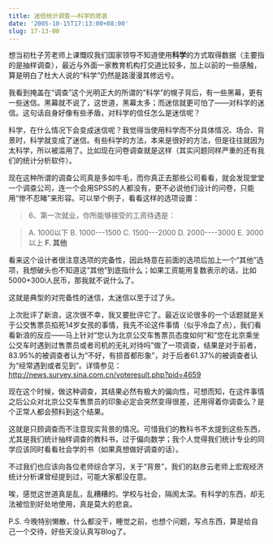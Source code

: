 ```yaml
---
title: 迷信统计调查——科学的悲哀
date: '2005-10-15T17:13:00+08:00'
slug: 17-13-00
---
```


想当初杜子芳老师上课慨叹我们国家领导不知道使用**科学**的方式取得数据（主要指的是抽样调查），最近与外面一家教育机构打交道比较多，加上以前的一些感触，算是明白了杜大人说的“科学”仍然是路漫漫其修远兮。


我看到掩盖在“调查”这个光明正大的所谓的“科学”的幌子背后，有一些黑幕，更有一些迷信。黑幕就不说了，这世道，黑幕太多；而迷信就更可怕了——对科学的迷信。这句话自身好像有些矛盾，对科学的信任怎么是迷信呢？


科学，在什么情况下会变成迷信呢？我觉得当使用科学而不分具体情况、场合、背景时，科学就变成了迷信。有些科学的方法，本来是很好的方法，但是往往就因为太科学，所以被滥用了。比如现在问卷调查就是这样（其实问题同样严重的还有我们的统计分析软件）。


现在这种所谓的调查公司真是多如牛毛，而你真正去那些公司看看，就会发现堂堂一个调查公司，连一个会用SPSS的人都没有，更不必说他们设计的问卷，只能用“惨不忍睹”来形容。可以举个例子，看看这样的选项设置：


> 6、第一次就业，你所能够接受的工资待遇是：

> A. 1000以下 B. 1000---1500 C. 1500---2000 D. 2000----3000 E. 3000以上 **F. 其他**

看来这个设计者很注意选项的完备性，因此特意在前面的选项后加上一个“其他”选项，我想破头也不知道这“其他”到底指什么；如果工资能用复数表示的话，比如5000+300i人民币，那我就不说什么了。


这就是典型的对完备性的迷信，太迷信以至于过了头。


上次批评了新浪，这次很不幸，我又要批评它了。最近议论很多的一个话题就是关于公交售票员掐死14岁女孩的事情，我先不论这件事情（似乎冷血了点），我们看看新浪的反应——马上针对“您认为北京公交车售票员态度如何”和“您在北京乘坐公交车时遇到过售票员或者司机的无礼对待吗”做了一项调查，结果是对于前者，83.95%的被调查者认为“不好，有损首都形象”，对于后者61.37%的被调查者认为“经常遇到或者见到”。详情参见：<http://news.survey.sina.com.cn/voteresult.php?pid=4659>


现在这个时候，做这种调查，其结果必然有极大的偏向性，可想而知，在这件事情之后公众对北京公交车售票员的印象必定会突然变得很差，还用得着你调查么？是个正常人都会预料到这个结果。


这就是只顾调查而不注意现实背景的情况。可惜我们的教科书不太提到这些东西，尤其是我们统计抽样调查的教科书，过于偏向数学；我个人觉得我们统计专业的同学应该同时看看社会学的书（如果真想做好调查的话）。


不过我们也应该向各位老师综合学习，关于“背景”，我们的赵彦云老师上宏观经济统计分析课曾经提到过，可能大家都没在意。


唉，感觉这世道真是乱，乱糟糟的。学校与社会，隔阂太深。有科学的东西，却无法被恰到好处地使用，真是莫大的悲哀。


P.S. 今晚特别懒散，什么都没干，睡觉之前，也想个问题，写点东西，算是给自己一个交待，好些天没认真写Blog了。
